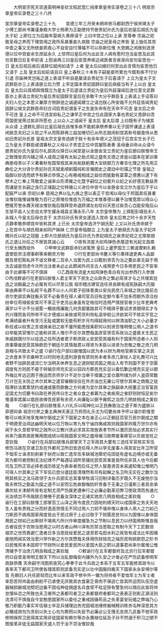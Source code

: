 <!-- { "loadSidebar": true } -->
　　大明宣宗宪天崇道英明神圣钦文昭武宽仁纯孝章皇帝实录卷之三十八
明宣宗章皇帝实录卷之三十八终


宣宗章皇帝实录卷之三十九
　　宣德三年三月癸未朔命驸马都尉西宁侯宋瑛太子少傅工部尚书兼谨身殿大学士杨荣为正副使持节册贵妃孙氏为皇后初皇后胡氏为皇太子妃  上即位立为后踰年婴疾久弗瘳请于  上曰中宫之位以上承  至尊奉  宗庙之祀致圣母之养而下理宫闱之政所系甚重妾久病致  宗庙之祀圣母之养皆  皇上独任其劳中壸之事又无所统妾夙夜心不自安自忖薄福不可以忝斯位惟  大恩赐之闲居别选贤德以位中宫妾余生庶延永久  上惊愕曰皇后何为出此言人病有愈时岂当妄思及此其勿言数日后复申前请  上慰谕再三曰皇后安意养疾近闻医者言疾渐向安勿妄思也一日  皇太后视后疾后请辞位就闲如请于  上者  皇太后曰媳妇何至出此言慎勿妄思他日又请于  上及  皇太后如前语且曰  皇上春秋三十未有子嗣是妾所累也今既有疾不忖分引退  宗庙神灵岂祐之遂上表请不听自是屡请会贵妃生子后喜请于  上立为皇太子文武群臣亦三上表请册立后力赞  上早定国本贵妃固辞曰皇后病瘉当有子上以白  皇太后  皇太后曰其顺舆情既立为皇太子后遂请立贵妃为皇后外庭寖闻后逊位意文武群臣亦上表请立贵妃为皇后贵妃固辞言皇后在余敢干大分乎群臣复上表请上手诏答曰夫妇人伦之本恩义兼厚方恻辞逊之诚遽闻建立之请岂朕心所安哉不允外廷皆闻贵妃固辞公侯文武群臣命妇合词启贵妃谓圣子之生是矢命有在天命不可违  皇太后之命不可违  皇上之命不可违宜抑私己之谦早正中宫之位此国家大事也贵妃又恳辞曰吾荷国恩宠荣过矣非所愿也  上以众人之请闻于  皇太后  皇太后谓  上曰既有子为储其从众请  上遂敕礼部曰比皇后胡氏自惟多疾不能躬承祭养重以无子固怀谦退上表请闲朕念夫妇之义拒之不从而陈辞再三益加惓切已从所志就闲别宫其称号服食侍从悉如旧贵妃孙氏昔  皇祖太宗文皇帝选嫔于朕十有余年德义之茂冠于后宫实生长子已立为皇太子群臣咸谓春秋之义母以子贵宜正位中宫屡陈表奏  圣母垂训命从众请今册贵妃孙氏为皇后尔礼部具仪择日以闻至是以金册金宝立贵妃为皇后册曰朕惟帝王之致理皆资内辅之得人成周之隆有太姒之助贞观之盛有文德之贤是以国本在家训章典册母贵以子义著春秋有国常规其来尚矣朕躬膺大宝统御万方眷言化理之所先用正彝伦之大分咨尔贵妃孙氏天赋柔顺躬履纯和言循图史之葴动中珩璜之节昔  皇祖之临御以妙选而嫔予有静贞恭慎之心有儆戒相成之益俭而能勤有葛覃之德惠以逮下有樛木之仁奉上笃敬爱之诚率众形肃雍之化暨予嗣位之初爰升众妃之长好德无斁益贵而谦是生长嗣之良已正储副之位特循公义进位中宫今以金册金宝立尔为皇后于乎以配宸严以承  宗祀以奉  慈闱之养以弘九族之恩以表正于宫闱以母仪于邦国其任甚重汝惟钦哉惟诚惟敬为百行之原惟俭惟慈为万福之本惟善德以翼予治惟宽厚以得众心懋隆芳誉永膺天禄汝惟钦哉后既拜受命退顾谓左右叹曰天恩过矣吾心岂能安哉后山东邹平县人父忠自太学生擢永城县主簿永乐八年  太宗皇帝豫为  上择配彭城伯夫人永城人今皇太后母也言于  太宗曰孙氏有贤女遂选入宫命  皇太后育之时十余岁天性贞静孝敬恭顺宫中皆称其贤  上已长  太宗皇帝选济宁胡氏配  上又以孙氏贤命嫔于  上在宫中与胡氏相亲如同产姊妹  仁宗皇帝临御立  上为皇太子册胡氏为皇太子妃并赐孙氏以妃之冠服  上即大位册胡氏为皇后孙氏为贵妃胡氏之疾贵妃视之尤厚故胡氏之退让孙后之不居皆其诚心云
　　○夜有流星大如鸡弹色赤尾迹有光起文昌南行至太微西垣外
　　○甲申文武群臣命妇进笺贺  皇后上暹罗国王三赖波摩剌扎赖遣使臣奈注德事剃等来朝贡方物
　　○行在吏部尚书蹇义等引奏择退吏典人品鄙猥及曾犯赃私并不谙文移者二百余人当罢为民上曰甄别贤否为治之要此辈无益于用汰去诚是但虑今次所当汰者未必止此颇闻外间言古人戒用吏今日多用吏民之不安率由于此卿等不可不慎择
　　○乙酉夜有流星大如鸡弹色青白有光出参西行入参旗
○丙戌敕谕行在吏部曰朕惟人君主宰天下民生之众政务之繁必简贤才与之共理其铨选之法殿最之方必属有司以尽至公我  祖宗稽古建官选任贤良厥有成宪朕嗣大历服率由典章不以私昵干名爵不以小人间君子招徕善类以安兆民庶几阜城之效比隆前古咨尔吏部实典铨衡夫官不必备贵在得人诸司官员旧有定额今事不加多而额外添注纷纷幸位苟禄偷安其可不革正乎吏员出身虽有定格往时选用严慎授官者少比年吏典考满岁以千计不分淑慝一概收用廉能几何贪鄙塞路其可不精择乎数诏求贤期得实才与共兴理而各司所举不论才德或以亲故或苟货利徇私滥举假公济欲其可不核实乎官之考满绩最者升有贪污无耻或罢软无能苟积岁月均得超用何以辨清浊职之大小必量才称任或以权贵之言或缘亲旧之故不量所能悉授美职何以别贤否惟明惟公用人之道书曰举能其官惟尔之能称非其人惟尔不任尔其懋哉盖庶官贤否系政治之盛衰关生民之休戚朕既付尔以铨选之任所选者君子斯庶政乂安民受其福有利于国家所选者小人则庶事隳废民受其殃歛怨于朝廷尔其慎哉君以得贤为本臣以进贤为忠敬之敬之庶几明良相与共致太平之盛
○谕行在户部曰朕惟国以民为本以财为用地官卿实掌之夫民之衣食本乎农桑种艺以时则地无遗利游食有禁则务本者多庶几家给人足礼教可兴比者野不加辟民或流亡尔当明夫休养生息之道财赋资国之用出入有节则国不至于空匮调度有方则民不疲于转输京师充实足以驭四方郡邑充实足以备饥歉边境充实足以御外侮比年远近困于挽运而京师岁计不足尔当审于措置之宜仓廪所储为奸人盗窃常数万计岂无关防之术尔其审之遣官催粮往往在外贪浊岂无廉公可使尔其审之商贩之徒阻滞钞法累累禁约或通或塞而歛散之方何者为宜尔其审之朕嗣承大统董正治官富民足国尤为切要书曰政在养民传曰生之者众食之者寡为之者疾用之者舒则财恒足矣尔惟谨率其属以倡民收俾吾民家有余资人尚廉耻以弼予雍熙之治庶几明良相成之美钦哉
　　○谕行在礼部曰朕惟圣人兴礼乐以昭神化以正民彝致治之道于斯为盛朕以菲德仰承  祖宗付畀之重主典神天表正万邦而礼乐尤为切要尚体予怀以谐尔职惟至敬可以格天地享鬼神尔弼成之天下国家之本在身正心以正朝廷百官万民尔弼成之期于明德至治洞达幽明天地以位万物以育九有宁谧四夷咸宾则我国家祚隆万世尔亦有闻于永久至若学校之政所以立教兴贤必求其实效旌表孝节所以激厉民俗必求其实行尚率乃属夙夜匪懈用图成绩以昭我国家文明之盛毋循习故弊废事瘝官以负朕宠任之意钦哉
　　○谕行在兵部曰朕惟兵部掌天下之军政其大要有三选任军官核实军伍修饬马政在京诸卫及在外都司卫所旧皆选任得人所以举无废事人得其安比年卫所官不恤军士诛求刻剥甚于豺虎以致亡逸军伍多缺城池隳圯屯田徒有虚名边境亦或无备其为都司者控制无法纪律不严每遇征调所至骚扰民受其害是皆所任非其人也今后都司及卫所正官必择老成历练足为表率者而后任之然人智愚贤否未易遽知惟公惟明乃可得人尔其审之天下军伍已尝分遣廷臣清理然有司有起解之名卫所无实在之数尔当明其核实之法马政领于太仆兵部实总其事孳牧调习旧制详备历岁既久不无废弛尔当致夫修饬之勤盖为国之道不以安而忘危故御侮防奸贵备于无事之日谨斯三者其余承袭优给关津邮传皆有定制尤须严饬属吏遵奉行之必廉必勤革旧弊习使政清而务通允光汝绩岂不伟哉朕志惓惓于武备汝深体之见诸实效庶几明良相成之美钦哉
　　○谕行在工部曰朕惟工部掌百工山泽之政令度民力因地利顺天时以成国家之务夫天地生人虽有贵贱之分而好逸恶劳情无不同过用人力则不堪命惟以身体人用人之力如己力斯民不病焉国家用度皆出于民过用于上必过取于下财匮民贫何以为国惟以身体国用民之财如己出斯财不竭焉凡所兴作审度缓急为之节制以息民力以纾国用斯惟良哉古者役民于农隙当思用之以时古者山林川泽有厉禁当思取之有制今天下工匠数倍  祖宗之世而畏避亡逸者日多当思抚绥爱民之道至若屯田水利之政皆有成法比年因循废弛罔闻实效当思兴举作新之方尔其懋哉夫侈用伤财掊克之端厉民徇欲歛怨之阶书曰民惟邦本本固邦宁节财所以爱民爱民所以爱国大臣之职以道事君尚率尔属惟公惟清辅予于治庶几明良相成之美钦哉
　　○敕谕行在五军都督府及北京行后军都督府曰自昔圣帝明王御天下所以治乱御侮安内攘外为久安之计者必在严饬武备修明军政朕恭膺  天命嗣守鸿图夙夜究心拳拳于此今兵政之本系于五军五军能修其政令以表率天下都司卫所使各理其职则武备充实足以壮中国服四裔天下国家永永安靖尔等皆  先朝旧人托任匪轻而比年以来军政不修中外一辙为将帅者不爱恤军士为军士者率怨苦将帅盖由剥削不已虐使无厌致其衣食窘乏骨肉不保逃亡皆其所迫而队伍空虚器械损敝城池颓圯边备不固屯种徒拥虚名兵食常不给足猝有警急何以措应此皆将帅怠慢纵恣之所致也夫卫者所之表都司者卫之表都督府者都司之表表正则影正源洁则流清可不慎哉自今宜勉思国家所以委任之重戒因循苟且之失革宴安玩愒之弊端乃心敬乃职勤乃事实军伍辑士卒足兵储理边务完固城池缮修器械精训练务屯种深思其方必臻成效勿为贪刻以失士心勿为欺罔以失臣节必廉必公无慢无怠庶几武备不弛军政修明保邦卫民得其实用非徒国家有赖尔等亦永膺禄位延及子孙不然溺于积习之陋不图悛革非徒无益国家天谴人罚于汝不贷汝惟钦哉
